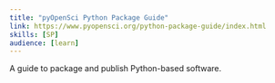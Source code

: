 ```yaml
---
title: "pyOpenSci Python Package Guide"
link: https://www.pyopensci.org/python-package-guide/index.html
skills: [SP]
audience: [learn]
---
```

A guide to package and publish Python-based software.
